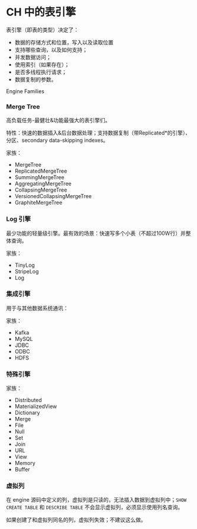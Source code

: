 # CH 中的表引擎
表引擎（即表的类型）决定了：
- 数据的存储方式和位置，写入以及读取位置
- 支持哪些查询，以及如何支持；
- 并发数据访问；
- 使用索引（如果存在）；
- 是否多线程执行请求；
- 数据复制的参数。

Engine Families

### Merge Tree
高负载任务-最健壮&功能最强大的表引擎们。

特性：快速的数据插入&后台数据处理；支持数据复制（带Replicated*的引擎）、分区、secondary data-skipping indexes。

家族：
- MergeTree
- ReplicatedMergeTree
- SummingMergeTree
- AggregatingMergeTree
- CollapsingMergeTree
- VersionedCollapsingMergeTree
- GraphiteMergeTree

### Log 引擎
最少功能的轻量级引擎。最有效的场景：快速写多个小表（不超过100W行）并整体查询。

家族：
- TinyLog
- StripeLog
- Log

### 集成引擎
用于与其他数据系统通讯：

家族：
- Kafka
- MySQL
- JDBC
- ODBC
- HDFS

### 特殊引擎
家族：
- Distributed
- MaterializedView
- Dictionary
- Merge
- File
- Null
- Set
- Join
- URL
- View
- Memory
- Buffer

### 虚拟列
在 engine 源码中定义的列，虚拟列是只读的，无法插入数据到虚拟列中；`SHOW CREATE TABLE` 和 `DESCRIBE TABLE` 不会显示虚拟列，必须显示使用列名查询。

如果创建了和虚拟列同名的列，虚拟列失效；不建议这么做。
